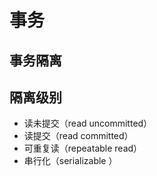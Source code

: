 # 事务

## 事务隔离


## 隔离级别

- 读未提交（read uncommitted）
- 读提交（read committed）
- 可重复读（repeatable read）
- 串行化（serializable ）

